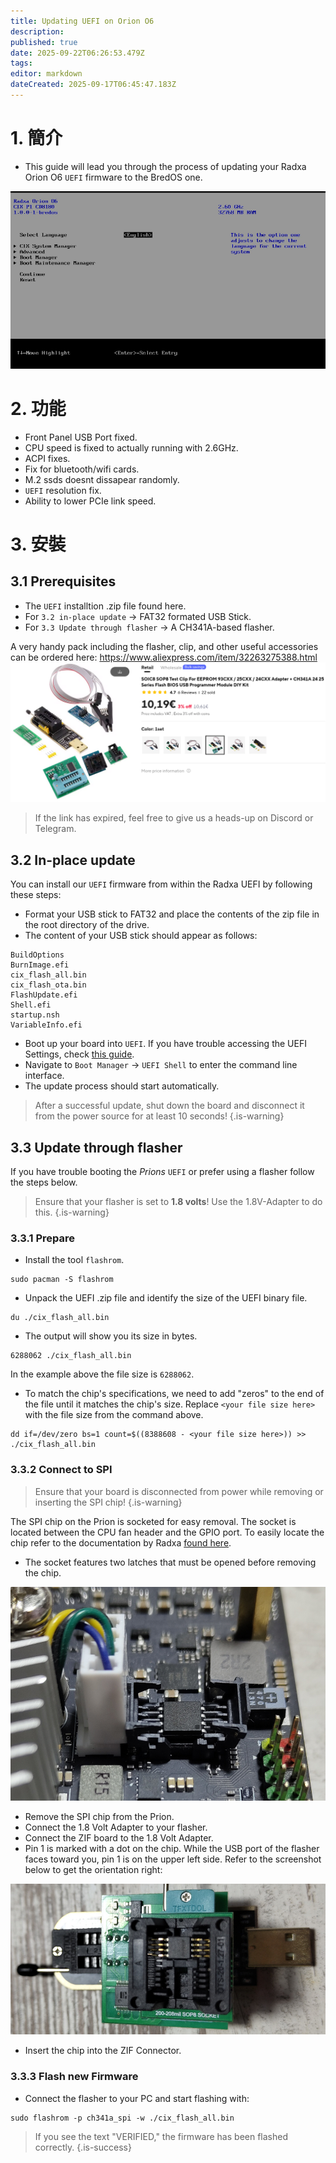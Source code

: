 ```yaml
---
title: Updating UEFI on Orion O6
description:
published: true
date: 2025-09-22T06:26:53.479Z
tags:
editor: markdown
dateCreated: 2025-09-17T06:45:47.183Z
---
```


# 1. 簡介

- This guide will lead you through the process of updating your Radxa Orion O6 `UEFI` firmware to the BredOS one.

![radxa-bios.png](/orion/radxa-bios.png)

# 2. 功能

- Front Panel USB Port fixed.
- CPU speed is fixed to actually running with 2.6GHz.
- ACPI fixes.
- Fix for bluetooth/wifi cards.
- M.2 ssds doesnt dissapear randomly.
- `UEFI` resolution fix.
- Ability to lower PCIe link speed.

# 3. 安裝

## 3.1 Prerequisites

- The `UEFI` installtion .zip file found here.
- For `3.2 in-place update` -> FAT32 formated USB Stick.
- For `3.3 Update through flasher` -> A CH341A-based flasher.

A very handy pack including the flasher, clip, and other useful accessories can be ordered here:
https://www.aliexpress.com/item/32263275388.html
![spi-flasher.png](/wiki-itx3588j-pics/spi-flasher.png)

> If the link has expired, feel free to give us a heads-up on Discord or Telegram.

## 3.2 In-place update

You can install our `UEFI` firmware from within the Radxa UEFI by following these steps:

- Format your USB stick to FAT32 and place the contents of the zip file in the root directory of the drive.
- The content of your USB stick should appear as follows:

```
BuildOptions  
BurnImage.efi  
cix_flash_all.bin  
cix_flash_ota.bin  
FlashUpdate.efi  
Shell.efi  
startup.nsh  
VariableInfo.efi
```

- Boot up your board into `UEFI`. If you have trouble accessing the UEFI Settings, check [this guide](/en/how-to/change-default-boot-order-rk3588#2.1-Accessing-the-Boot-Menu).
- Navigate to `Boot Manager` -> `UEFI Shell` to enter the command line interface.
- The update process should start automatically.

> After a successful update, shut down the board and disconnect it from the power source for at least 10 seconds!
> {.is-warning}

## 3.3 Update through flasher

If you have trouble booting the _Prions_ `UEFI` or prefer using a flasher follow the steps below.

> Ensure that your flasher is set to **1.8 volts**! Use the 1.8V-Adapter to do this.
> {.is-warning}

### 3.3.1 Prepare

- Install the tool `flashrom`.

 ```
 sudo pacman -S flashrom
 ```

- Unpack the UEFI .zip file and identify the size of the UEFI binary file.

```
du ./cix_flash_all.bin
```

- The output will show you its size in bytes.

```
6288062 ./cix_flash_all.bin
```

In the example above the file size is `6288062`.

- To match the chip's specifications, we need to add "zeros" to the end of the file until it matches the chip's size. Replace `<your file size here>` with the file size from the command above.

```
dd if=/dev/zero bs=1 count=$((8388608 - <your file size here>)) >> ./cix_flash_all.bin
```

### 3.3.2 Connect to SPI

> Ensure that your board is disconnected from power while removing or inserting the SPI chip!
> {.is-warning}

The SPI chip on the Prion is socketed for easy removal. The socket is located between the CPU fan header and the GPIO port. To easily locate the chip refer to the documentation by Radxa [found here](https://radxa.com/orion/o6/marked_orion_o6.webp).

- The socket features two latches that must be opened before removing the chip.

![prion-spi-loaction-cut.png](/orion/prion-spi-loaction-cut.png)

- Remove the SPI chip from the Prion.
- Connect the 1.8 Volt Adapter to your flasher.
- Connect the ZIF board to the 1.8 Volt Adapter.
- Pin 1 is marked with a dot on the chip. While the USB port of the flasher faces toward you, pin 1 is on the upper left side. Refer to the screenshot below to get the orientation right:

![1-8v-zif-socket-cut.jpg](/orion/1-8v-zif-socket-cut.jpg)

- Insert the chip into the ZIF Connector.

### 3.3.3 Flash new Firmware

- Connect the flasher to your PC and start flashing with:

```
sudo flashrom -p ch341a_spi -w ./cix_flash_all.bin 
```

> If you see the text "VERIFIED," the firmware has been flashed correctly.
> {.is-success}
